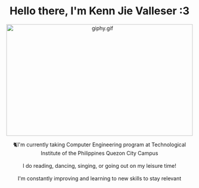 <div id="header" align="center">
  <h1>Hello there, I'm Kenn Jie Valleser :3</h1>
  <img src="https://media.giphy.com/media/kf5VK0qwJLCPS/giphy.gif" alt="giphy.gif" width="500" height="300" />
  <p>🐈I'm currently taking Computer Engineering program at Technological Institute of the Philippines Quezon City Campus <br><br>I do reading, dancing, singing, or going out on my leisure time!<br><br>I'm constantly improving and learning to new skills to stay relevant<br><br></p>
</div>
